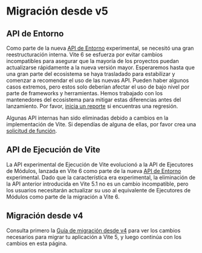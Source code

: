 # Migración desde v5

## API de Entorno

Como parte de la nueva [API de Entorno](/guide/api-environment.md) experimental, se necesitó una gran reestructuración interna. Vite 6 se esfuerza por evitar cambios incompatibles para asegurar que la mayoría de los proyectos puedan actualizarse rápidamente a la nueva versión mayor. Esperaremos hasta que una gran parte del ecosistema se haya trasladado para estabilizar y comenzar a recomendar el uso de las nuevas API. Pueden haber algunos casos extremos, pero estos solo deberían afectar el uso de bajo nivel por parte de frameworks y herramientas. Hemos trabajado con los mantenedores del ecosistema para mitigar estas diferencias antes del lanzamiento. Por favor, [inicia un reporte](https://github.com/vitejs/vite/issues/new?assignees=&labels=pending+triage&projects=&template=bug_report.yml) si encuentras una regresión.

Algunas API internas han sido eliminadas debido a cambios en la implementación de Vite. Si dependías de alguna de ellas, por favor crea una [solicitud de función](https://github.com/vitejs/vite/issues/new?assignees=&labels=enhancement%3A+pending+triage&projects=&template=feature_request.yml).

## API de Ejecución de Vite

La API experimental de Ejecución de Vite evolucionó a la API de Ejecutores de Módulos, lanzada en Vite 6 como parte de la nueva [API de Entorno](/guide/api-environment) experimental. Dado que la característica era experimental, la eliminación de la API anterior introducida en Vite 5.1 no es un cambio incompatible, pero los usuarios necesitarán actualizar su uso al equivalente de Ejecutores de Módulos como parte de la migración a Vite 6.

## Migración desde v4

Consulta primero la [Guía de migración desde v4](./migration-v4-to-v5.html) para ver los cambios necesarios para migrar tu aplicación a Vite 5, y luego continúa con los cambios en esta página.
